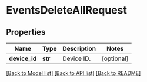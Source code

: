 # EventsDeleteAllRequest

## Properties
Name | Type | Description | Notes
------------ | ------------- | ------------- | -------------
**device_id** | **str** | Device ID. | [optional] 

[[Back to Model list]](../README.md#documentation-for-models) [[Back to API list]](../README.md#documentation-for-api-endpoints) [[Back to README]](../README.md)


